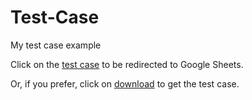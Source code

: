# Test-Case

My test case example

Click on the [test case](https://docs.google.com/spreadsheets/d/1cEZh4Gr4MlfRsd7wBlfeEbvlrok_nqhG2ohctu8Knz4/edit?pli=1#gid=0) to be redirected to Google Sheets.

Or, if you prefer, click on [download](https://github.com/Cahzor/Test-Case/blob/main/Test_case_example.xlsx) to get the test case.
